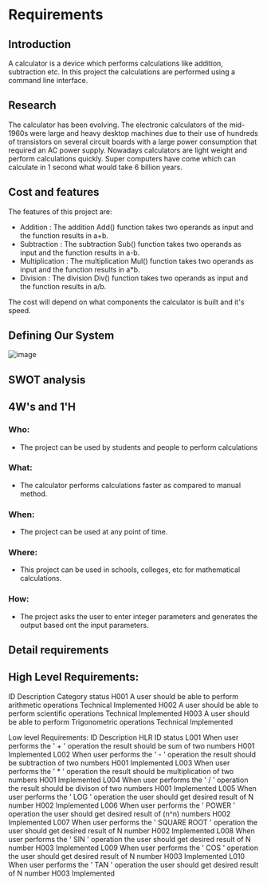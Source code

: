 # Requirements
## Introduction
A calculator is a device which performs calculations like addition, subtraction etc. In this project the calculations are performed using a command line interface.

## Research
The calculator has been evolving. The electronic calculators of the mid-1960s were large and heavy desktop machines due to their use of hundreds of transistors on several circuit boards with a large power consumption that required an AC power supply. Nowadays calculators are light weight and perform calculations quickly. Super computers have come which can calculate in 1 second what would take 6 billion years.

## Cost and features
The features of this project are:
* Addition : The addition Add() function takes two operands as input and the function results in a+b.
* Subtraction : The subtraction Sub() function takes two operands as input and the function results in a-b.
* Multiplication : The multiplication Mul() function takes two operands as input and the function results in a*b.
* Division : The division Div() function takes two operands as input and the function results in a/b.

The cost will depend on what components the calculator is built and it's speed.

## Defining Our System

![image](https://user-images.githubusercontent.com/81291326/114972845-e3de1000-9e9c-11eb-996b-42f5fc74a3a8.png)

## SWOT analysis

## 4W's and 1'H
### Who:
* The project can be used by students and people to perform calculations

### What:
* The calculator performs calculations faster as compared to manual method.

### When:
* The project can be used at any point of time.

### Where:
* This project can be used in schools, colleges, etc for mathematical calculations.

### How:
* The project asks the user to enter integer parameters and generates the output based ont the input parameters.

## Detail requirements
## High Level Requirements:
ID	Description	Category	status
H001	A user should be able to perform arithmetic operations	Technical	Implemented
H002	A user should be able to perform scientific operations	Technical	Implemented
H003	A user should be able to perform Trigonometric operations	Technical	Implemented

Low level Requirements:
ID	Description	HLR ID	status
L001	When user performs the ' + ' operation the result should be sum of two numbers	H001	Implemented
L002	When user performs the ' - ' operation the result should be subtraction of two numbers	H001	Implemented
L003	When user performs the ' * ' operation the result should be multiplication of two numbers	H001	Implemented
L004	When user performs the ' / ' operation the result should be divison of two numbers	H001	Implemented
L005	When user performs the ' LOG ' operation the user should get desired result of N number	H002	Implemented
L006	When user performs the ' POWER ' operation the user should get desired result of (n^n) numbers	H002	Implemented
L007	When user performs the ' SQUARE ROOT ' operation the user should get desired result of N number	H002	Implemented
L008	When user performs the ' SIN ' operation the user should get desired result of N number	H003	Implemented
L009	When user performs the ' COS ' operation the user should get desired result of N number	H003	Implemented
L010	When user performs the ' TAN ' operation the user should get desired result of N number	H003	Implemented

